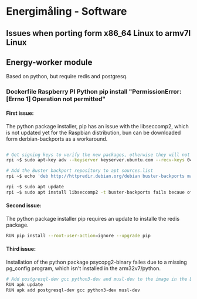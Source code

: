 # Energimåling - Software

## Issues when porting form x86_64 Linux to armv7l Linux

## Energy-worker module

Based on python, but require redis and postgresq. 

### Dockerfile Raspberry PI Python pip install "PermissionError: [Errno 1] Operation not permitted"

#### First issue:

The python package installer, pip has an issue with the libseccomp2, which is not updated yet for the Raspbian distribution, bun can be downloaded form derbian-backports as a workaround.

```bash

# Get signing keys to verify the new packages, otherwise they will not install
rpi ~$ sudo apt-key adv --keyserver keyserver.ubuntu.com --recv-keys 04EE7237B7D453EC 648ACFD622F3D138

# Add the Buster backport repository to apt sources.list
rpi ~$ echo 'deb http://httpredir.debian.org/debian buster-backports main contrib non-free' | sudo tee -a /etc/apt/sources.list.d/debian-backports.list

rpi ~$ sudo apt update
rpi ~$ sudo apt install libseccomp2 -t buster-backports fails becaue of a missing pgconfig
```

#### Second issue:

The python package installer pip requires an update to installe the redis package.
```bash
RUN pip install --root-user-action=ignore --upgrade pip
```

#### Third issue:

Installation of the python package psycopg2-binary failes due to a missing pg_config program, which isn't installed in the arm32v7/python.

```bash
# Add postgresql-dev gcc python3-dev and musl-dev to the image in the Dockerfile
RUN apk update
RUN apk add postgresql-dev gcc python3-dev musl-dev

```

